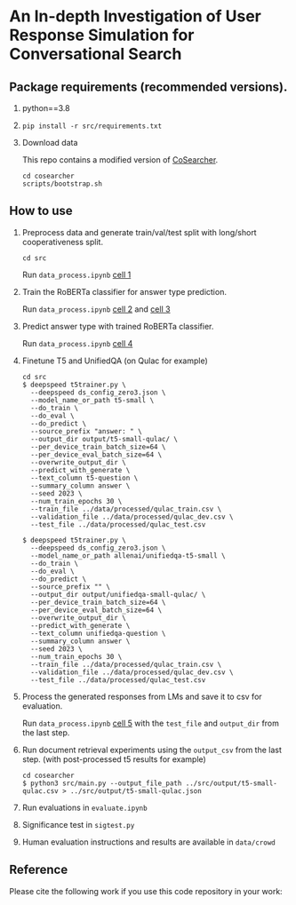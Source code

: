 # An In-depth Investigation of User Response Simulation for Conversational Search

## Package requirements (recommended versions).
1. python==3.8
2. `pip install -r src/requirements.txt`
3. Download data

   This repo contains a modified version of [CoSearcher](https://github.com/amzn/cosearcher). 
    ```
    cd cosearcher
    scripts/bootstrap.sh
    ```


## How to use
1. Preprocess data and generate train/val/test split with long/short cooperativeness split.
   
    `cd src`
   
    Run `data_process.ipynb` [cell 1](https://github.com/zhenduow/UserSim/blob/main/src/data_process.ipynb)
    
3. Train the RoBERTa classifier for answer type prediction.
   
    Run `data_process.ipynb` [cell 2](https://github.com/zhenduow/UserSim/blob/main/src/data_process.ipynb) and [cell 3](https://github.com/zhenduow/UserSim/blob/main/src/data_process.ipynb)

5. Predict answer type with trained RoBERTa classifier.
    
    Run `data_process.ipynb` [cell 4](https://github.com/zhenduow/UserSim/blob/main/src/data_process.ipynb)
    
3. Finetune T5 and UnifiedQA (on Qulac for example) 
  
    ```
    cd src
    $ deepspeed t5trainer.py \
      --deepspeed ds_config_zero3.json \
      --model_name_or_path t5-small \
      --do_train \
      --do_eval \
      --do_predict \
      --source_prefix "answer: " \
      --output_dir output/t5-small-qulac/ \
      --per_device_train_batch_size=64 \
      --per_device_eval_batch_size=64 \
      --overwrite_output_dir \
      --predict_with_generate \
      --text_column t5-question \
      --summary_column answer \
      --seed 2023 \
      --num_train_epochs 30 \
      --train_file ../data/processed/qulac_train.csv \
      --validation_file ../data/processed/qulac_dev.csv \
      --test_file ../data/processed/qulac_test.csv 
    ```
    
    ```
    $ deepspeed t5trainer.py \
      --deepspeed ds_config_zero3.json \
      --model_name_or_path allenai/unifiedqa-t5-small \
      --do_train \
      --do_eval \
      --do_predict \
      --source_prefix "" \
      --output_dir output/unifiedqa-small-qulac/ \
      --per_device_train_batch_size=64 \
      --per_device_eval_batch_size=64 \
      --overwrite_output_dir \
      --predict_with_generate \
      --text_column unifiedqa-question \
      --summary_column answer \
      --seed 2023 \
      --num_train_epochs 30 \
      --train_file ../data/processed/qulac_train.csv \
      --validation_file ../data/processed/qulac_dev.csv \
      --test_file ../data/processed/qulac_test.csv 

    ```
4. Process the generated responses from LMs and save it to csv for evaluation.

   Run `data_process.ipynb` [cell 5](https://github.com/zhenduow/UserSim/blob/main/src/data_process.ipynb) with the `test_file` and `output_dir` from the last step.
3. Run document retrieval experiments using the `output_csv` from the last step. (with post-processed t5 results for example)
    ```
    cd cosearcher
    $ python3 src/main.py --output_file_path ../src/output/t5-small-qulac.csv > ../src/output/t5-small-qulac.json
    ```
    
4. Run evaluations in `evaluate.ipynb`
5. Significance test in `sigtest.py`
6. Human evaluation instructions and results are available in `data/crowd`
    
## Reference

Please cite the following work if you use this code repository in your work:
